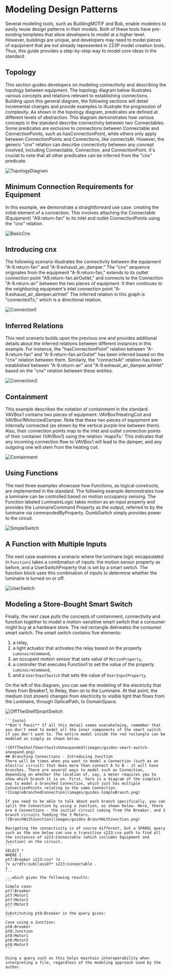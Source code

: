 # Modeling Design Patterns



Several modeling tools, such as BuildingMOTIF and Bob, enable modelers to easily reuse design patterns in their models. Both of these tools have pre-existing templates that allow developers to model at a higher level. However, buildings are unique, and developers may need to model pieces of equipment that are not already represented in 223P model creation tools. Thus, this guide provides a step-by-step way to model core ideas in the standard.
## Topology
This section guides developers on modeling connectivity and describing the topology between equipment. The topology diagram below illustrates various concepts and relations relevant to establishing connections. Building upon this general diagram, the following sections will detail incremental changes and provide examples to illustrate the progression of complexity. As shown in the topology diagram, predicates are defined at different levels of abstraction. This diagram demonstrates how various concepts in the standard describe connectivity between two Connectables. Some predicates are exclusive to connections between Connectable and ConnectionPoints, such as hasConnectionPoint, while others only apply between ConnectionPoints and Connections, like connectsAt. However, the generic "cnx" relation can describe connectivity between any concept involved, including Connectable, Connection, and ConnectionPoint. It's crucial to note that all other predicates can be inferred from the "cnx" predicate.

![TopologyDiagram](images/guides-TopologyDiagram.png)
## Minimum Connection Requirements for Equipment
In this example, we demonstrate a straightforward use case: creating the initial element of a connection. This involves attaching the Connectable (Equipment) "A9.return-fan" to its inlet and outlet ConnectionPoints using the "cnx" relation.

![BasicCnx](images/guides-BasicCnx.png)
## Introducing cnx
The following scenario illustrates the connectivity between the equipment "A-9.return-fan" and "A-9.exhaust_air_damper." The "cnx" sequence originates from the equipment "A-9.return-fan," extends to its outlet connection point "A9.return-fan.airOutlet," and connects to the Connection "A-9.return-air" between the two pieces of equipment. It then continues to the neighboring equipment's inlet connection point "A-9.exhaust_air_damper.airInlet" The inferred relation in this graph is "connectedTo," which is a directional relation.

![Connection1](images/guides-Connection1.png)
## Inferred Relations
This next scenario builds upon the previous one and provides additional details about the inferred relations between different instances in this example. For instance, the "hasConnectionPoint" relation between "A-9.return-fan" and "A-9.return-fan.airOutlet" has been inferred based on the "cnx" relation between them. Similarly, the "connectsAt" relation has been established between "A-9.return-air" and "A-9.exhaust_air_damper.airInlet" based on the "cnx" relation between these entities.

![Connection2](images/guides-Connection2.png)
## Containment
This example describes the notation of containment in the standard. VAVBox1 contains two pieces of equipment: VAVBox1HeatingCoil and VAVBox1MotorizedDamper. Note that these two pieces of equipment are internally connected (as shown by the vertical purple line between them). Also, their connection points map to the inlet and outlet connection points of their container (VAVBox1) using the relation 'mapsTo.' This indicates that any incoming connection flow to VAVBox1 will lead to the damper, and any outgoing one will stem from the heating coil.

![Containment](images/guides-Containment.png)

## Using Functions
The next three examples showcase how Functions, as logical constructs, are implemented in the standard. The following example demonstrates how a luminaire can be controlled based on motion occupancy sensing. The Function labeled LuminaireLogic takes motion as an input property and provides the LuminaireCommand Property as the output, referred to by the luminaire via commandedByProperty. DumbSwitch simply provides power to the circuit.

![SimpleSwitch](images/guides-SimpleSwitch.png)
## A Function with Multiple Inputs
The next case examines a scenario where the luminaire logic encapsulated in `Function1` takes a combination of inputs: the motion sensor property as before, and a UserSwitchProperty that is set by a smart switch. The function block uses this combination of inputs to determine whether the luminaire is turned on or off.

![UserSwitch](images/guides-UserSwitch.png)
## Modeling a Store-Bought Smart Switch
Finally, the next case pulls the concepts of containment, connectivity and function together to model a motion-sensitive smart switch that a consumer might buy at a hardware store. The red rectangle delineates the consumer smart switch. The smart switch contains five elements: 
1. a relay,
2. a light actuator that activates the relay based on the property `LuminaireCommand`,
3. an occupant motion sensor that sets value of `MotionProperty`,
4. a controller that executes Function1 to set the value of the property `LuminaireCommand`, 
5. and a `UserInputSwitch` that sets the value of `UserInputProperty`. 

On the left of the diagram, you can see the modeling of the electricity that flows from Breaker1, to Relay, then on to the Luminaire. At that point, the medium (not shown) changes from electricity to visible light that flows from the Luminaire, through OpticalPath, to DomainSpace.

![OffTheShelfSmartSwitch](images/guides-offtheshelf-smart-switch.png)
````{margin}
```{note}
**Don't Panic** If all this detail seems overwhelming, remember that you don't need to model all the inner components of the smart switch if you don't want to. The entire model inside the red rectangle can be modeled as simply as shown below.

![OffTheShelfSmartSwitchUnexpanded](images/guides-smart-switch-unexpand.png)
## Branching Connections - Introducing Junction
There will be times when you want to model a Connection (such as an electric circuit) that does more than connect A to B - it will have branches. There are several ways to model such as Connection, depending on whether the location of, say, a meter requires you to show which branch it is on. First, here is a diagram of the simplest way to model a branched Connection, which just has multiple ConnectionPoints relating to the same Connection.
![SimpleBranchedConnection](images/guides-SimpleBranch.png)

If you need to be able to talk about each branch specifically, you can split the Connection by using a Junction, as shown below. Here, there are 4 Connections - the initial circuit coming from the Breaker, and 3 branch circuits feeding the 3 Motors.
![BranchWithJunction](images/guides-BranchWithJunction.png)

Navigating the connectivity is of course different, but a SPARQL query such as the one below can use a transitive s223:cnx path to find all the instances of s223:Connectable (which includes Equipment and Junction) on the circuit.
```
SELECT *
WHERE {
pt7:Breaker s223:cnx* ?x .
?x a/rdfs:subClassOf* s223:Connectable .
}
```
...which gives the following results:
```
Simple case:
pt7:Breaker
pt7:Motor1
pt7:Motor2
pt7:Motor3
```
Substituting pt8:Breaker in the query gives:
```
Case using a Junction:
pt8:Breaker
pt8:Junction
pt8:Motor1
pt8:Motor2
pt8:Motor3
```

Using a query such as this helps maintain interoperability when interpreting a file, regardless of the modeling approach used by the author.
